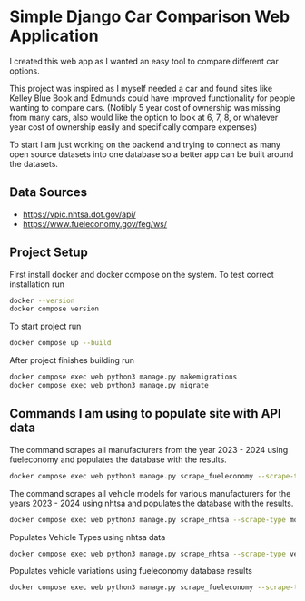# Simple Django Car Comparison Web Application

I created this web app as I wanted an easy tool to compare different car options.

This project was inspired as I myself needed a car and found sites like Kelley Blue Book and Edmunds could have improved functionality for people wanting to compare cars.  (Notibly 5 year cost of ownership was missing from many cars, also would like the option to look at 6, 7, 8, or whatever year cost of ownership easily and specifically compare expenses)

To start I am just working on the backend and trying to connect as many open source datasets into one database so a better app can be built around the datasets.

## Data Sources

- https://vpic.nhtsa.dot.gov/api/
- https://www.fueleconomy.gov/feg/ws/


## Project Setup

First install docker and docker compose on the system.  To test correct installation run 
```sh
docker --version
docker compose version
```

To start project run
```sh
docker compose up --build
```

After project finishes building run
```sh
docker compose exec web python3 manage.py makemigrations
docker compose exec web python3 manage.py migrate
```



## Commands I am using to populate site with API data

The command scrapes all manufacturers from the year 2023 - 2024 using fueleconomy and populates the database with the results.
```sh
docker compose exec web python3 manage.py scrape_fueleconomy --scrape-type manufacturers --start-year 2023 --end-year 2024
```

The command scrapes all vehicle models for various manufacturers for the years 2023 - 2024 using nhtsa and populates the database with the results.
```sh
docker compose exec web python3 manage.py scrape_nhtsa --scrape-type models --start-year 2023 --end-year 2024
```

Populates Vehicle Types using nhtsa data
```sh
docker compose exec web python3 manage.py scrape_nhtsa --scrape-type vehicle_types --start-year 2023 --end-year 2024
```

Populates vehicle variations using fueleconomy database results
```sh
docker compose exec web python3 manage.py scrape_fueleconomy --scrape-type variations --start-year 2023 --end-year 2024
```